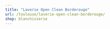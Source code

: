 ```yaml
---
title: "Laverie Open Clean Borderouge"
url: /toulouse/laverie-open-clean-borderouge/
shop: blanchisserie
---
```

